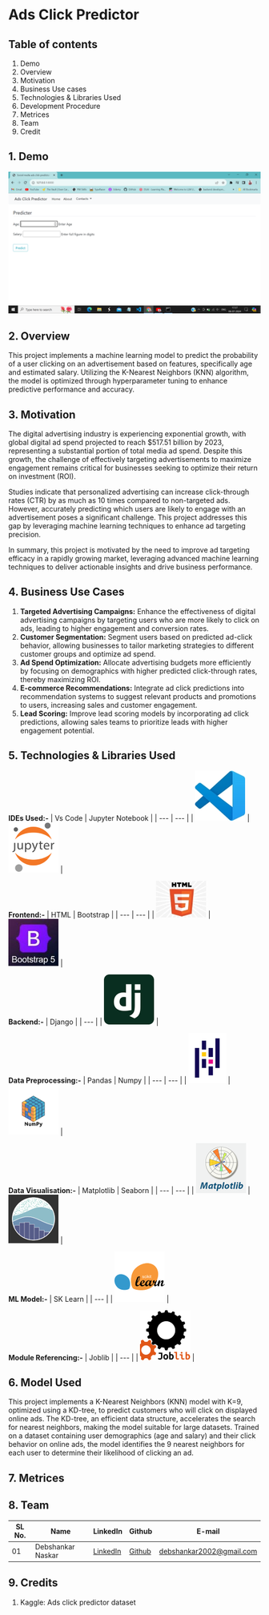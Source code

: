 # Ads Click Predictor

## Table of contents

1. Demo
2. Overview
3. Motivation
4. Business Use cases
5. Technologies & Libraries Used
6. Development Procedure
7. Metrices
8. Team
9. Credit

## 1. Demo

![Home Screen](https://github.com/Deb2Dev/adsClickPredictor/blob/main/Logos/Screenshot%20(445).png)

## 2. Overview

This project implements a machine learning model to predict the probability of a user clicking on an advertisement based on features, specifically age and estimated salary. Utilizing the K-Nearest Neighbors (KNN) algorithm, the model is optimized through hyperparameter tuning to enhance predictive performance and accuracy.

## 3. Motivation

The digital advertising industry is experiencing exponential growth, with global digital ad spend projected to reach $517.51 billion by 2023, representing a substantial portion of total media ad spend. Despite this growth, the challenge of effectively targeting advertisements to maximize engagement remains critical for businesses seeking to optimize their return on investment (ROI).

Studies indicate that personalized advertising can increase click-through rates (CTR) by as much as 10 times compared to non-targeted ads. However, accurately predicting which users are likely to engage with an advertisement poses a significant challenge. This project addresses this gap by leveraging machine learning techniques to enhance ad targeting precision.
  
In summary, this project is motivated by the need to improve ad targeting efficacy in a rapidly growing market, leveraging advanced machine learning techniques to deliver actionable insights and drive business performance.

## 4. Business Use Cases

1. **Targeted Advertising Campaigns:** Enhance the effectiveness of digital advertising campaigns by targeting users who are more likely to click on ads, leading to higher engagement and conversion rates.
2. **Customer Segmentation:** Segment users based on predicted ad-click behavior, allowing businesses to tailor marketing strategies to different customer groups and optimize ad spend.
3. **Ad Spend Optimization:** Allocate advertising budgets more efficiently by focusing on demographics with higher predicted click-through rates, thereby maximizing ROI.
4. **E-commerce Recommendations:** Integrate ad click predictions into recommendation systems to suggest relevant products and promotions to users, increasing sales and customer engagement.
5. **Lead Scoring:** Improve lead scoring models by incorporating ad click predictions, allowing sales teams to prioritize leads with higher engagement potential.

## 5. Technologies & Libraries Used

**IDEs Used:-**
| Vs Code | Jupyter Notebook |
| --- | --- |
| ![Vs Code logo](https://github.com/Deb2Dev/adsClickPredictor/blob/main/Logos/vscode_logo.jpg) | ![Vs Code logo](https://github.com/Deb2Dev/adsClickPredictor/blob/main/Logos/jupyter_logo.png) |

**Frontend:-**
| HTML | Bootstrap |
| --- | --- |
| ![HTML logo](https://github.com/Deb2Dev/adsClickPredictor/blob/main/Logos/html5_logo.jpg) | ![Bootstrap logo](https://github.com/Deb2Dev/adsClickPredictor/blob/main/Logos/bootstrap5_logo.jpg) |

**Backend:-**
| Django |
| --- |
| ![Django logo](https://github.com/Deb2Dev/adsClickPredictor/blob/main/Logos/django_logo.png) |

**Data Preprocessing:-**
| Pandas | Numpy |
| --- | --- |
| ![Pandas logo](https://github.com/Deb2Dev/adsClickPredictor/blob/main/Logos/pandas_logo.png) | ![Numpy logo](https://github.com/Deb2Dev/adsClickPredictor/blob/main/Logos/numpy_logo.png) |

**Data Visualisation:-**
| Matplotlib | Seaborn |
| --- | --- |
| ![Matplotlib logo](https://github.com/Deb2Dev/adsClickPredictor/blob/main/Logos/matplotlib_logo.png) | ![Seaborn logo](https://github.com/Deb2Dev/adsClickPredictor/blob/main/Logos/seaborn_logo.png) |

**ML Model:-**
| SK Learn |
| --- |
| ![SK Learn logo](https://github.com/Deb2Dev/adsClickPredictor/blob/main/Logos/sklearn_logo.png) |

**Module Referencing:-**
| Joblib |
| --- |
| ![Joblib logo](https://github.com/Deb2Dev/adsClickPredictor/blob/main/Logos/joblib_logo.png) |

## 6. Model Used

This project implements a K-Nearest Neighbors (KNN) model with K=9, optimized using a KD-tree, to predict customers who will click on displayed online ads. The KD-tree, an efficient data structure, accelerates the search for nearest neighbors, making the model suitable for large datasets. Trained on a dataset containing user demographics (age and salary) and their click behavior on online ads, the model identifies the 9 nearest neighbors for each user to determine their likelihood of clicking an ad.

## 7. Metrices

## 8. Team

| SL No. | Name | LinkedIn | Github | E-mail |
| --- | --- | --- | --- | --- |
| 01 | Debshankar Naskar | [LinkedIn](https://www.linkedin.com/in/debshankar-naskar-07ba2222b) | [Github](https://github.com/Deb2Dev) | debshankar2002@gmail.com |

## 9. Credits

1. Kaggle: Ads click predictor dataset
